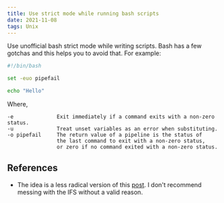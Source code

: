 ```yaml
---
title: Use strict mode while running bash scripts
date: 2021-11-08
tags: Unix
---
```


Use unofficial bash strict mode while writing scripts. Bash has a few gotchas and this helps you to avoid that. For example:

```bash
#!/bin/bash

set -euo pipefail

echo "Hello"
```

Where,

```
-e              Exit immediately if a command exits with a non-zero status.
-u              Treat unset variables as an error when substituting.
-o pipefail     The return value of a pipeline is the status of
                the last command to exit with a non-zero status,
                or zero if no command exited with a non-zero status.
```

## References

* The idea is a less radical version of this [post](http://redsymbol.net/articles/unofficial-bash-strict-mode/). I don't recommend messing with the IFS without a valid reason.
